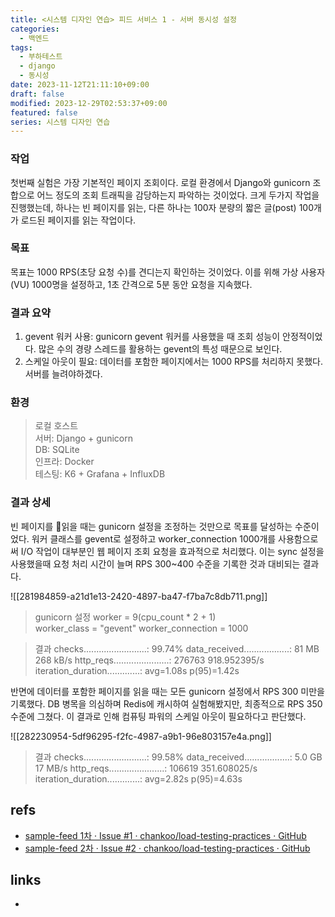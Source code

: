 ```yaml
---
title: <시스템 디자인 연습> 피드 서비스 1 - 서버 동시성 설정
categories:
  - 백엔드
tags:
  - 부하테스트
  - django
  - 동시성
date: 2023-11-12T21:11:10+09:00
draft: false
modified: 2023-12-29T02:53:37+09:00
featured: false
series: 시스템 디자인 연습
---
```


### 작업
첫번째 실험은 가장 기본적인 페이지 조회이다. 로컬 환경에서 Django와 gunicorn 조합으로 어느 정도의 조회 트래픽을 감당하는지 파악하는 것이었다. 크게 두가지 작업을 진행했는데, 하나는 빈 페이지를 읽는, 다른 하나는 100자 분량의 짧은 글(post) 100개가 로드된 페이지를 읽는 작업이다.

### 목표
목표는 1000 RPS(초당 요청 수)를 견디는지 확인하는 것이었다. 이를 위해 가상 사용자(VU) 1000명을 설정하고, 1초 간격으로 5분 동안 요청을 지속했다.

### 결과 요약
1. gevent 워커 사용: gunicorn gevent 워커를 사용했을 때 조회 성능이 안정적이었다. 많은 수의 경량 스레드를 활용하는 gevent의 특성 때문으로 보인다.
2. 스케일 아웃이 필요: 데이터를 포함한 페이지에서는 1000 RPS를 처리하지 못했다. 서버를 늘려야하겠다.

### 환경
> 로컬 호스트  
서버: Django + gunicorn  
DB: SQLite  
인프라: Docker  
테스팅: K6 + Grafana + InfluxDB

### 결과 상세
빈 페이지를 읽을 때는 gunicorn 설정을 조정하는 것만으로 목표를 달성하는 수준이었다. 워커 클래스를 gevent로 설정하고 worker_connection 1000개를 사용함으로써 I/O 작업이 대부분인 웹 페이지 조회 요청을 효과적으로 처리했다. 이는 sync 설정을 사용했을때 요청 처리 시간이 늘며 RPS 300~400 수준을 기록한 것과 대비되는 결과다.

![[281984859-a21d1e13-2420-4897-ba47-f7ba7c8db711.png]]

> gunicorn 설정
> worker = 9(cpu_count * 2 + 1)  
worker_class = "gevent"
worker_connection = 1000

> 결과
>  checks.........................: 99.74%
>  data_received..................: 81 MB  268 kB/s
>  http_reqs......................: 276763 918.952395/s
>  iteration_duration.............: avg=1.08s p(95)=1.42s

반면에 데이터를 포함한 페이지를 읽을 때는 모든 gunicorn 설정에서 RPS 300 미만을 기록했다. DB 병목을 의심하며 Redis에 캐시하여 실험해봤지만, 최종적으로 RPS 350 수준에 그쳤다. 이 결과로 인해 컴퓨팅 파워의 스케일 아웃이 필요하다고 판단했다.

![[282230954-5df96295-f2fc-4987-a9b1-96e803157e4a.png]]

> 결과
> checks.........................: 99.58%
> data_received..................: 5.0 GB 17 MB/s
> http_reqs......................: 106619 351.608025/s
> iteration_duration.............: avg=2.82s  p(95)=4.63s


## refs
- [sample-feed 1차 · Issue #1 · chankoo/load-testing-practices · GitHub](https://github.com/chankoo/load-testing-practices/issues/1)
- [sample-feed 2차 · Issue #2 · chankoo/load-testing-practices · GitHub](https://github.com/chankoo/load-testing-practices/issues/2)


## links
- 
